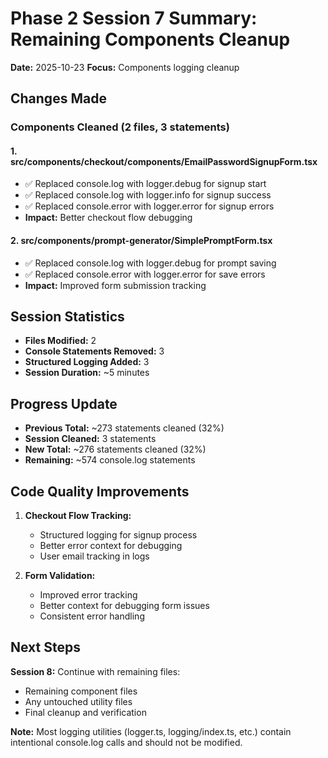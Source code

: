 # Phase 2 Session 7 Summary: Remaining Components Cleanup

**Date:** 2025-10-23
**Focus:** Components logging cleanup

## Changes Made

### Components Cleaned (2 files, 3 statements)

#### 1. src/components/checkout/components/EmailPasswordSignupForm.tsx
- ✅ Replaced console.log with logger.debug for signup start
- ✅ Replaced console.log with logger.info for signup success
- ✅ Replaced console.error with logger.error for signup errors
- **Impact:** Better checkout flow debugging

#### 2. src/components/prompt-generator/SimplePromptForm.tsx
- ✅ Replaced console.log with logger.debug for prompt saving
- ✅ Replaced console.error with logger.error for save errors
- **Impact:** Improved form submission tracking

## Session Statistics

- **Files Modified:** 2
- **Console Statements Removed:** 3
- **Structured Logging Added:** 3
- **Session Duration:** ~5 minutes

## Progress Update

- **Previous Total:** ~273 statements cleaned (32%)
- **Session Cleaned:** 3 statements
- **New Total:** ~276 statements cleaned (32%)
- **Remaining:** ~574 console.log statements

## Code Quality Improvements

1. **Checkout Flow Tracking:**
   - Structured logging for signup process
   - Better error context for debugging
   - User email tracking in logs

2. **Form Validation:**
   - Improved error tracking
   - Better context for debugging form issues
   - Consistent error handling

## Next Steps

**Session 8:** Continue with remaining files:
- Remaining component files
- Any untouched utility files
- Final cleanup and verification

**Note:** Most logging utilities (logger.ts, logging/index.ts, etc.) contain intentional console.log calls and should not be modified.
